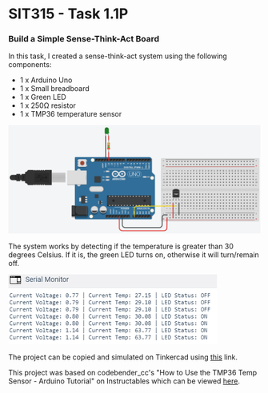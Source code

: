 # SIT315 - Task 1.1P
### Build a Simple Sense-Think-Act Board

In this task, I created a sense-think-act system using the following components:
- 1 x Arduino Uno
- 1 x Small breadboard
- 1 x Green LED
- 1 x 250Ω resistor
- 1 x TMP36 temperature sensor

![Tinkercad diagram](https://raw.githubusercontent.com/cjboyd1999/SIT315/master/Module%201/Task%201.1P/Design.png "Tinkercad diagram")

The system works by detecting if the temperature is greater than 30 degrees Celsius. If it is, the green LED turns on, otherwise it will turn/remain off.

![Tinkercad serial monitor snippet](https://raw.githubusercontent.com/cjboyd1999/SIT315/master/Module%201/Task%201.1P/Serial%20monitor%20output.png "Tinkercad serial monitor snippet")

The project can be copied and simulated on Tinkercad using [this](https://www.tinkercad.com/things/gaporabekgS) link.

This project was based on codebender_cc's "How to Use the TMP36 Temp Sensor - Arduino Tutorial" on Instructables which can be viewed [here](https://www.instructables.com/id/How-to-use-the-TMP36-temp-sensor-Arduino-Tutorial/).